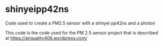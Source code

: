 # shinyeipp42ns
Code used to create a PM2.5 sensor with a shinyei pp42ns and a photon

This code is the code used for the PM 2.5 sensor project that is described at 
https://airquality406.wordpress.com/

